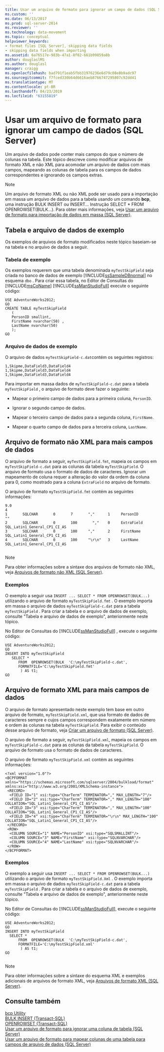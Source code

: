 ```yaml
---
title: Usar um arquivo de formato para ignorar um campo de dados (SQL Server) | Microsoft Docs
ms.custom: ''
ms.date: 06/13/2017
ms.prod: sql-server-2014
ms.reviewer: ''
ms.technology: data-movement
ms.topic: conceptual
helpviewer_keywords:
- format files [SQL Server], skipping data fields
- skipping data fields when importing
ms.assetid: 6a76517e-983b-47a1-8f02-661b99859a8b
author: douglaslMS
ms.author: douglasl
manager: craigg
ms.openlocfilehash: bad791f1eab5fbb31976236e6d79c08e8b9adc97
ms.sourcegitcommit: f7fced330b64d6616aeb8766747295807c92dd41
ms.translationtype: MT
ms.contentlocale: pt-BR
ms.lasthandoff: 04/23/2019
ms.locfileid: "63155819"
---
```

# <a name="use-a-format-file-to-skip-a-data-field-sql-server"></a>Usar um arquivo de formato para ignorar um campo de dados (SQL Server)
  Um arquivo de dados pode conter mais campos do que o número de colunas na tabela. Este tópico descreve como modificar arquivos de formato XML e não XML para acomodar um arquivo de dados com mais campos, mapeando as colunas de tabela para os campos de dados correspondentes e ignorando os campos extras.  
  
> [!NOTE]  
>  Um arquivo de formato XML ou não XML pode ser usado para a importação em massa um arquivo de dados para a tabela usando um comando **bcp**, uma instrução BULK INSERT ou INSERT... Instrução SELECT * FROM OPENROWSET(BULK...). Para obter mais informações, veja [Usar um arquivo de formato para importação de dados em massa &#40;SQL Server&#41;](use-a-format-file-to-bulk-import-data-sql-server.md).  
  
## <a name="sample-data-file-and-table"></a>Tabela e arquivo de dados de exemplo  
 Os exemplos de arquivos de formato modificados neste tópico baseiam-se na tabela e no arquivo de dados a seguir.  
  
### <a name="sample-table"></a>Tabela de exemplo  
 Os exemplos requerem que uma tabela denominada `myTestSkipField` seja criada no banco de dados de exemplo [!INCLUDE[ssSampleDBnormal](../../includes/sssampledbnormal-md.md)] no esquema `dbo` . Para criar essa tabela, no Editor de Consultas do [!INCLUDE[msCoName](../../includes/msconame-md.md)] [!INCLUDE[ssManStudioFull](../../includes/ssmanstudiofull-md.md)] execute o seguinte código:  
  
```  
USE AdventureWorks2012;  
GO  
CREATE TABLE myTestSkipField   
   (  
   PersonID smallint,  
   FirstName nvarchar(50) ,  
   LastName nvarchar(50)   
   );  
GO  
```  
  
### <a name="sample-data-file"></a>Arquivo de dados de exemplo  
 O arquivo de dados `myTestSkipField-c.dat`contém os seguintes registros:  
  
```  
1,Skipme,DataField3,DataField4  
1,Skipme,DataField3,DataField4  
1,Skipme,DataField3,DataField4  
```  
  
 Para importar em massa dados de `myTestSkipField-c.dat` para a tabela `myTestSkipField` , o arquivo de formato deve fazer o seguinte:  
  
-   Mapear o primeiro campo de dados para a primeira coluna, `PersonID`.  
  
-   Ignorar o segundo campo de dados.  
  
-   Mapear o terceiro campo de dados para a segunda coluna, `FirstName`.  
  
-   Mapear o quarto campo de dados para a terceira coluna, `LastName`.  
  
## <a name="non-xml-format-file-for-more-data-fields"></a>Arquivo de formato não XML para mais campos de dados  
 O arquivo de formato a seguir, `myTestSkipField.fmt`, mapeia os campos em `myTestSkipField-c.dat` para as colunas da tabela `myTestSkipField`. O arquivo de formato usa o formato de dados de caracteres. Ignorar um mapeamento de coluna requer a alteração do valor da ordem da coluna para 0, como mostrado para a coluna `ExtraField` no arquivo de formato.  
  
 O arquivo de formato `myTestSkipField.fmt` contém as seguintes informações:  
  
```  
9.0  
4  
1       SQLCHAR       0       7       ","      1     PersonID               ""  
2       SQLCHAR       0       100       ","    0     ExtraField             SQL_Latin1_General_CP1_CI_AS  
3       SQLCHAR       0       100     ","      2     FirstName              SQL_Latin1_General_CP1_CI_AS  
4       SQLCHAR       0       100     "\r\n"   3     LastName               SQL_Latin1_General_CP1_CI_AS  
  
```  
  
> [!NOTE]  
>  Para obter informações sobre a sintaxe dos arquivos de formato não XML, veja [Arquivos de formato não XML &#40;SQL Server&#41;](xml-format-files-sql-server.md).  
  
### <a name="examples"></a>Exemplos  
 O exemplo a seguir usa `INSERT ... SELECT * FROM OPENROWSET(BULK...)` utilizando o arquivo de formato `myTestSkipField.fmt` . O exemplo importa em massa o arquivo de dados `myTestSkipField-c.dat` para a tabela `myTestSkipField` . Para criar a tabela e o arquivo de dados de exemplo, consulte "Tabela e arquivo de dados de exemplo", anteriormente neste tópico.  
  
 No Editor de Consultas do [!INCLUDE[ssManStudioFull](../../includes/ssmanstudiofull-md.md)] , execute o seguinte código:  
  
```  
USE AdventureWorks2012;  
GO  
INSERT INTO myTestSkipField   
   SELECT *  
      FROM  OPENROWSET(BULK  'C:\myTestSkipField-c.dat',  
      FORMATFILE='C:\myTestSkipField.fmt'    
       ) AS t1;  
GO   
```  
  
## <a name="xml-format-file-for-more-data-fields"></a>Arquivo de formato XML para mais campos de dados  
 O arquivo de formato apresentado neste exemplo tem base em outro arquivo de formato, `myTestSkipField.xml`, que usa formato de dados de caracteres sempre e cujos campos correspondem exatamente em número e ordem às colunas na tabela `myTestSkipField`. Para exibir o conteúdo desse arquivo de formato, veja [Criar um arquivo de formato &#40;SQL Server&#41;](create-a-format-file-sql-server.md).  
  
 O arquivo de formato a seguir, `myTestSkipField.xml`, mapeia os campos em `myTestSkipField-c.dat` para as colunas da tabela `myTestSkipField`. O arquivo de formato usa o formato de dados de caracteres.  
  
 O arquivo de formato `myTestSkipField.xml` contém as seguintes informações:  
  
```  
<?xml version="1.0"?>  
<BCPFORMAT xmlns="https://schemas.microsoft.com/sqlserver/2004/bulkload/format" xmlns:xsi="http://www.w3.org/2001/XMLSchema-instance">  
 <RECORD>  
  <FIELD ID="1" xsi:type="CharTerm" TERMINATOR="," MAX_LENGTH="7"/>  
  <FIELD ID="2" xsi:type="CharTerm" TERMINATOR="," MAX_LENGTH="100" COLLATION="SQL_Latin1_General_CP1_CI_AS"/>  
  <FIELD ID="3" xsi:type="CharTerm" TERMINATOR="," MAX_LENGTH="100" COLLATION="SQL_Latin1_General_CP1_CI_AS"/>  
  <FIELD ID="4" xsi:type="CharTerm" TERMINATOR="\r\n" MAX_LENGTH="100" COLLATION="SQL_Latin1_General_CP1_CI_AS"/>  
 </RECORD>  
 <ROW>  
  <COLUMN SOURCE="1" NAME="PersonID" xsi:type="SQLSMALLINT"/>  
  <COLUMN SOURCE="3" NAME="FirstName" xsi:type="SQLNVARCHAR"/>  
  <COLUMN SOURCE="4" NAME="LastName" xsi:type="SQLNVARCHAR"/>  
 </ROW>  
</BCPFORMAT>  
```  
  
### <a name="examples"></a>Exemplos  
 O exemplo a seguir usa `INSERT ... SELECT * FROM OPENROWSET(BULK...)` utilizando o arquivo de formato `myTestSkipField.Xml` . O exemplo importa em massa o arquivo de dados `myTestSkipField-c.dat` para a tabela `myTestSkipField` . Para criar a tabela e o arquivo de dados de exemplo, consulte "Tabela e arquivo de dados de exemplo", anteriormente neste tópico.  
  
 No Editor de Consultas do [!INCLUDE[ssManStudioFull](../../includes/ssmanstudiofull-md.md)], execute o seguinte código:  
  
```  
USE AdventureWorks2012;  
GO  
INSERT INTO myTestSkipField   
  SELECT *  
      FROM  OPENROWSET(BULK  'C:\myTestSkipField-c.dat',  
      FORMATFILE='C:\myTestSkipField.xml'    
       ) AS t1;  
GO  
  
```  
  
> [!NOTE]  
>  Para obter informações sobre a sintaxe do esquema XML e exemplos adicionais de arquivos de formato XML, veja [Arquivos de formato XML &#40;SQL Server&#41;](xml-format-files-sql-server.md).  
  
## <a name="see-also"></a>Consulte também  
 [bcp Utility](../../tools/bcp-utility.md)   
 [BULK INSERT &#40;Transact-SQL&#41;](/sql/t-sql/statements/bulk-insert-transact-sql)   
 [OPENROWSET &#40;Transact-SQL&#41;](/sql/t-sql/functions/openrowset-transact-sql)   
 [Usar um arquivo de formato para ignorar uma coluna de tabela &#40;SQL Server&#41;](use-a-format-file-to-skip-a-table-column-sql-server.md)   
 [Usar um arquivo de formato para mapear colunas de uma tabela para campos de arquivo de dados &#40;SQL Server&#41;](use-a-format-file-to-map-table-columns-to-data-file-fields-sql-server.md)  
  
  
